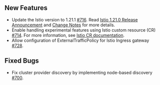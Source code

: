 ## New Features

- Update the Istio version to 1.21.1 [#716](https://github.com/kyma-project/istio/pull/716). Read [Istio 1.21.0 Release Announcement](https://istio.io/latest/news/releases/1.21.x/announcing-1.21/) and [Change Notes](https://istio.io/latest/news/releases/1.21.x/announcing-1.21/change-notes/) for more details.
- Enable handling experimental features using Istio custom resource (CR) [#714](https://github.com/kyma-project/istio/pull/714). For more information, see [Istio CR documentation](https://kyma-project.io/#/istio/user/04-00-istio-custom-resource).
- Allow configuration of ExternalTrafficPolicy for Istio Ingress gateway [#728](https://github.com/kyma-project/istio/pull/728).

## Fixed Bugs

- Fix cluster provider discovery by implementing node-based discovery [#700](https://github.com/kyma-project/istio/pull/700).

